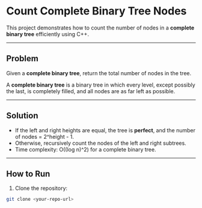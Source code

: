 # Count Complete Binary Tree Nodes

This project demonstrates how to count the number of nodes in a **complete binary tree** efficiently using C++.

---

## Problem

Given a **complete binary tree**, return the total number of nodes in the tree.

A **complete binary tree** is a binary tree in which every level, except possibly the last, is completely filled, and all nodes are as far left as possible.

---

## Solution

- If the left and right heights are equal, the tree is **perfect**, and the number of nodes = 2^height - 1.
- Otherwise, recursively count the nodes of the left and right subtrees.
- Time complexity: O((log n)^2) for a complete binary tree.

---

## How to Run

1. Clone the repository:

```bash
git clone <your-repo-url>
